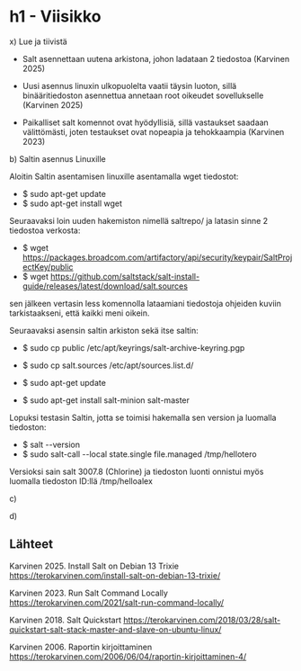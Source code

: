 # h1 - Viisikko

x) Lue ja tiivistä

- Salt asennettaan uutena arkistona, johon ladataan 2 tiedostoa (Karvinen 2025)

- Uusi asennus linuxin ulkopuolelta vaatii täysin luoton, sillä binääritiedoston asennettua annetaan root oikeudet sovellukselle (Karvinen 2025)

- Paikalliset salt komennot ovat hyödyllisiä, sillä vastaukset saadaan välittömästi, joten testaukset ovat nopeapia ja tehokkaampia (Karvinen 2023)

b) Saltin asennus Linuxille

Aloitin Saltin asentamisen linuxille asentamalla wget tiedostot:

- $ sudo apt-get update
- $ sudo apt-get install wget

Seuraavaksi loin uuden hakemiston nimellä saltrepo/ ja latasin sinne 2 tiedostoa verkosta:

- $ wget https://packages.broadcom.com/artifactory/api/security/keypair/SaltProjectKey/public
- $ wget https://github.com/saltstack/salt-install-guide/releases/latest/download/salt.sources

sen jälkeen vertasin less komennolla lataamiani tiedostoja ohjeiden kuviin tarkistaakseni, että kaikki meni oikein.

Seuraavaksi asensin saltin arkiston sekä itse saltin:

- $ sudo cp public /etc/apt/keyrings/salt-archive-keyring.pgp
- $ sudo cp salt.sources /etc/apt/sources.list.d/

- $ sudo apt-get update
- $ sudo apt-get install salt-minion salt-master

Lopuksi testasin Saltin, jotta se toimisi hakemalla sen version ja luomalla tiedoston:

- $ salt --version
- $ sudo salt-call --local state.single file.managed /tmp/hellotero

Versioksi sain salt 3007.8 (Chlorine) ja tiedoston luonti onnistui myös luomalla tiedoston ID:llä /tmp/helloalex

c)

d)

## Lähteet

Karvinen 2025. Install Salt on Debian 13 Trixie https://terokarvinen.com/install-salt-on-debian-13-trixie/

Karvinen 2023. Run Salt Command Locally https://terokarvinen.com/2021/salt-run-command-locally/

Karvinen 2018. Salt Quickstart https://terokarvinen.com/2018/03/28/salt-quickstart-salt-stack-master-and-slave-on-ubuntu-linux/

Karvinen 2006. Raportin kirjoittaminen https://terokarvinen.com/2006/06/04/raportin-kirjoittaminen-4/
